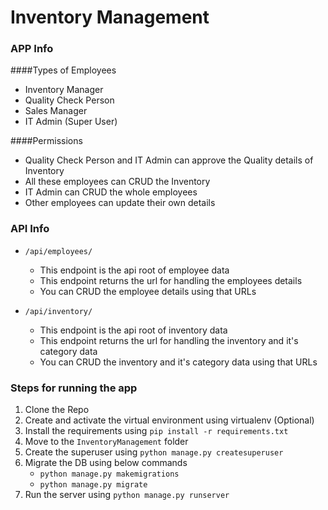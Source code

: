# Inventory Management

### APP Info
####Types of Employees
* Inventory Manager
* Quality Check Person
* Sales Manager
* IT Admin (Super User)

####Permissions
* Quality Check Person and IT Admin can approve the Quality details of Inventory
* All these employees can CRUD the Inventory
* IT Admin can CRUD the whole employees
* Other employees can update their own details 

### API Info
* `/api/employees/`
    * This endpoint is the api root of employee data
    * This endpoint returns the url for handling the employees details
    * You can CRUD the employee details using that URLs

* `/api/inventory/`
    * This endpoint is the api root of inventory data
    * This endpoint returns the url for handling the inventory and it's category data
    * You can CRUD the inventory and it's category data using that URLs

### Steps for running the app
1. Clone the Repo
2. Create and activate the virtual environment using virtualenv (Optional)
3. Install the requirements using `pip install -r requirements.txt`
4. Move to the `InventoryManagement` folder
5. Create the superuser using `python manage.py createsuperuser`
6. Migrate the DB using below commands
    * `python manage.py makemigrations`
    * `python manage.py migrate`
7. Run the server using `python manage.py runserver`